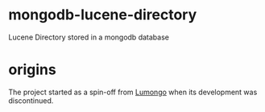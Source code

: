 # mongodb-lucene-directory

Lucene Directory stored in a mongodb database

# origins

The project started as a spin-off from [Lumongo](https://github.com/lumongo/lumongo) when its development was discontinued.